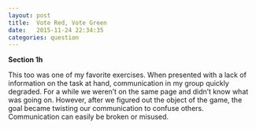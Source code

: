 ```yaml
---
layout: post
title:  Vote Red, Vote Green
date:   2015-11-24 22:34:35
categories: question
---
```

**Section 1h**

This too was one of my favorite exercises. When presented with a lack of information on the task at hand, communication in my group quickly degraded. For a while we weren’t on the same page and didn’t know what was going on. However, after we figured out the object of the game, the goal became twisting our communication to confuse others. Communication can easily be broken or misused.
